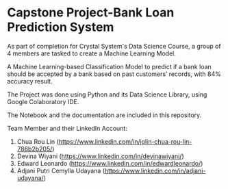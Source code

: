 # Capstone Project-Bank Loan Prediction System

As part of completion for Crystal System's Data Science Course, a group of 4 members are tasked to create a Machine Learning Model.

A Machine Learning-based Classification Model to predict if a bank loan should be accepted by a bank based on past customers’ records, with 84% accuracy result.

The Project was done using Python and its Data Science Library, using Google Colaboratory IDE.

The Notebook and the documentation are included in this repository.

Team Member and their LinkedIn Account:
1. Chua Rou Lin (https://www.linkedin.com/in/jolin-chua-rou-lin-786b2b205/)
2. Devina Wiyani (https://www.linkedin.com/in/devinawiyani/)
3. Edward Leonardo (https://www.linkedin.com/in/edwardleonardo/)
4. Adjani Putri Cemylla Udayana (https://www.linkedin.com/in/adjani-udayana/)
